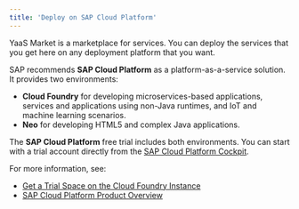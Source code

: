 ```yaml
---
title: 'Deploy on SAP Cloud Platform'
---
```


YaaS Market is a marketplace for services. You can deploy the services that you get here on any deployment platform that you want.

SAP recommends **SAP Cloud Platform** as a platform-as-a-service solution. It provides two environments:

* **Cloud Foundry** for developing microservices-based applications, services and applications using non-Java runtimes, and IoT and machine learning scenarios.
* **Neo** for developing HTML5 and complex Java applications.

The **SAP Cloud Platform** free trial includes both environments. You can start with a trial account directly from the [SAP Cloud Platform Cockpit](https://account.hanatrial.ondemand.com/#/home/welcome).

For more information, see:

* [Get a Trial Space on the Cloud Foundry Instance](https://help.sap.com/viewer/65de2977205c403bbc107264b8eccf4b/Cloud/en-US/76e79d62fa0149d5aa7b0698c9a33687.html)
* [SAP Cloud Platform Product Overview](https://help.sap.com/viewer/65de2977205c403bbc107264b8eccf4b/Cloud/en-US/73beb06e127f4e47b849aa95344aabe1.html)
